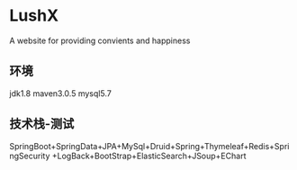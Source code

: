 # LushX
A website for providing convients and happiness


##  环境
jdk1.8
maven3.0.5
mysql5.7

##  技术栈-测试
SpringBoot+SpringData+JPA+MySql+Druid+Spring+Thymeleaf+Redis+SpringSecurity
+LogBack+BootStrap+ElasticSearch+JSoup+EChart
